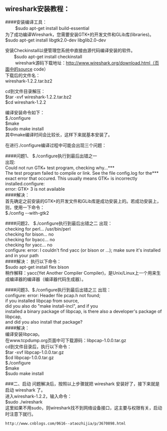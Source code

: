 wireshark安装教程：
--------
####安装编译工具：  
　　	$sudo apt-get install build-essential  
为了成功编译Wireshark，您需要安装GTK+的开发文件和GLib库(libraries)。  
	$sudo apt-get install libgtk2.0-dev libglib2.0-dev  
	
安装Checkinstall以便管理您系统中直接由源代码编译安装的软件。  
  　　$sudo apt-get install checkinstall  
  　　
wireshark源码下载地址：http://www.wireshark.org/download.html（页面中的source code）  
下载后的文件名：  
	wireshark-1.2.2.tar.bz2  
	
cd到文件目录解压：  
	$tar -xvf wireshark-1.2.2.tar.bz2  
	$cd wireshark-1.2.2  
	
编译安装命令如下：  
	$./configure  
	$make  
	$sudo make install  
其中make编译时间会比较长，这样下来就基本安装了。  

在进行./configure编译过程中可能会出现三个问题：  

####问题1、 $./configure执行到最后出错之一  
出现:  
	Could not run GTK+ test program, checking why...***  
	The test program failed to compile or link. See the file config.log for the*** 	
	exact error that occured. This usually means GTK+ is incorrectly installed.configure:   
	error: GTK+ 3 is not available  
####解决：  
	首先确定之前安装的GTK+的开发文件和GLib库是成功安装上的。若成功安装上，则，使用一下命令：  
	$./config  --with-gtk2  
	
####问题2、 $./configure执行到最后出错之二
出现：  
	checking for perl... /usr/bin/perl  
	checking for bison... no  
	checking for byacc... no  
	checking for yacc... no  
	configure: error: I couldn't find yacc (or bison or ...); make sure it's installed and in your path  
####解决：
	执行以下命令：  
	$sudo apt-get install flex bison  
稍作解释：yacc(Yet Another Compiler Compiler)，是Unix/Linux上一个用来生成编译器的编译器（编译器代码生成器）。  

####问题3、$./configure执行到最后出错之三
出现：  
    configure: error: Header file pcap.h not found;   
    if you installed libpcap from source,   
    did you also do "make install-incl", and if you   
    installed a binary package of libpcap, is there also a developer's package of libpcap,  
    and did you also install that package?  
####解决：  
	编译安装libpcap。  
	在www.tcpdump.org页面中可下载源码：libpcap-1.0.0.tar.gz  
	cd到文件目录后，执行以下命令：  
	 $tar -xvf libpcap-1.0.0.tar.gz  
	$cd libpcap-1.0.0.tar.gz  
	$./configure  
	$make  
	$sudo make install  
	
###二、启动
	问题解决后，按照以上步骤就把 wireshark 安装好了，接下来就是启动 wireshark 了。  
	进入wireshark-1.2.2，输入命令：  
	$sudo ./wireshark  
	这里如果不用sudo，则wireshark找不到网络设备接口，这主要与权限有关，启动时注意下就行。  
	
	
	http://www.cnblogs.com/0616--ataozhijia/p/3670898.html
	

	
	



